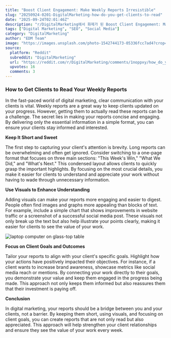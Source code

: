 ```yaml
---
title: "Boost Client Engagement: Make Weekly Reports Irresistible"
slug: "20250924-0201-DigitalMarketing-how-do-you-get-clients-to-read"
date: "2025-09-24T02:01:46Z"
description: "r/DigitalMarketing에서 화제가 된 Boost Client Engagement: Make Weekly Reports Irresistible에 대한 깊이 있는 분석과 인사이트"
tags: ["Digital Marketing", "SEO", "Social Media"]
category: "DigitalMarketing"
author: "EDM Team"
image: "https://images.unsplash.com/photo-1542744173-05336fcc7ad4?crop=entropy&cs=tinysrgb&fit=max&fm=jpg&ixid=M3w3OTU0NDF8MHwxfHNlYXJjaHw0Mnx8ZGlnaXRhbCUyMG1hcmtldGluZ3xlbnwxfDB8fHwxNzU4Njc5Mjk3fDA&ixlib=rb-4.1.0&q=80&w=1080"
source:
  platform: "Reddit"
  subreddit: "DigitalMarketing"
  url: "https://reddit.com/r/DigitalMarketing/comments/1noppxy/how_do_you_get_clients_to_read_your_weekly_reports/"
  upvotes: 16
  comments: 3
---
```


### How to Get Clients to Read Your Weekly Reports

In the fast-paced world of digital marketing, clear communication with your clients is vital. Weekly reports are a great way to keep clients updated on your progress. However, getting them to actually read these reports can be a challenge. The secret lies in making your reports concise and engaging. By delivering only the essential information in a simple format, you can ensure your clients stay informed and interested.

**Keep It Short and Sweet**

The first step to capturing your client's attention is brevity. Long reports can be overwhelming and often get ignored. Consider switching to a one-page format that focuses on three main sections: "This Week's Win," "What We Did," and "What's Next." This condensed layout allows clients to quickly grasp the important highlights. By focusing on the most crucial details, you make it easier for clients to understand and appreciate your work without having to wade through unnecessary information.

**Use Visuals to Enhance Understanding**

Adding visuals can make your reports more engaging and easier to digest. People often find images and graphs more appealing than blocks of text. For example, include a simple chart that shows improvements in website traffic or a screenshot of a successful social media post. These visuals not only break up the text but also help illustrate your points clearly, making it easier for clients to see the value of your work.

![laptop computer on glass-top table](https://images.unsplash.com/photo-1460925895917-afdab827c52f?crop=entropy&cs=tinysrgb&fit=max&fm=jpg&ixid=M3w3OTU0NDF8MHwxfHNlYXJjaHw4fHxzZW98ZW58MXwwfHx8MTc1ODY3OTI5N3ww&ixlib=rb-4.1.0&q=80&w=1080)

**Focus on Client Goals and Outcomes**

Tailor your reports to align with your client's specific goals. Highlight how your actions have positively impacted their objectives. For instance, if a client wants to increase brand awareness, showcase metrics like social media reach or mentions. By connecting your work directly to their goals, you demonstrate your value and keep them engaged in the progress being made. This approach not only keeps them informed but also reassures them that their investment is paying off.

**Conclusion**

In digital marketing, your reports should be a bridge between you and your clients, not a barrier. By keeping them short, using visuals, and focusing on client goals, you can create reports that are not only read but also appreciated. This approach will help strengthen your client relationships and ensure they see the value of your work every week.

